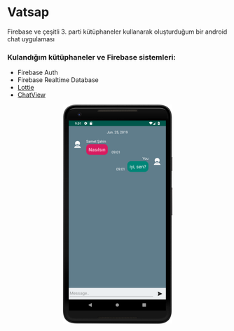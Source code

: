 # Vatsap
Firebase ve çeşitli 3. parti kütüphaneler kullanarak oluşturduğum bir android chat uygulaması

### Kulandığım kütüphaneler ve Firebase sistemleri:
* Firebase Auth
* Firebase Realtime Database
* [Lottie](https://github.com/airbnb/lottie-android)
* [ChatView](https://github.com/bassaer/ChatMessageView)


<div style="text-align:center"><img src="device-2019-06-25-090334.png" width="250" height="500"/></div>

